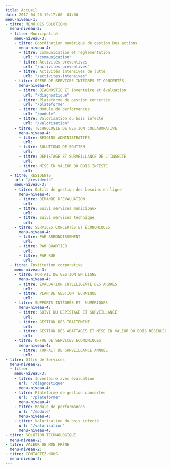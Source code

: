 ```yaml
---
title: Accueil
date: 2017-04-26 19:17:00 -04:00
menu-niveau-1:
- titre: MENU DES SOLUTIONs
  menu-niveau-2:
  - titre: Municipalité
    menu-niveau-3:
    - titre: Coordination numérique de gestion Des actions
      menu-niveau-4:
      - titre: communication et réglementation
        url: "/communication"
      - titre: Activités préventives
        url: "/activites-preventives"
      - titre: Activités intensives de lutte
        url: "/activites-intensives"
    - titre: OFFRE DE SERVICES INTÉGRÉS ET CONCERTÉS
      menu-niveau-4:
      - titre: DIAGNOSTIC ET Inventaire et évaluation
        url: "/diagnostique"
      - titre: Plateforme de gestion concertée
        url: "/plateforme"
      - titre: Module de performances
        url: "/module"
      - titre: Valorisation du bois infecté
        url: "/valorisation"
    - titre: TECHNOLOGIE DE GESTION COLLABORATIVE
      menu-niveau-4:
      - titre: BESOINS ADMINISTRATIFS
        url: 
      - titre: SOLUTIONS DE SOUTIEN
        url: 
      - titre: DÉPISTAGE ET SURVEILLANCE DE L’INSECTE
        url: 
      - titre: MISE EN VALEUR DU BOIS INFESTÉ
        url: 
  - titre: RÉSIDENTS
    url: "/residents"
    menu-niveau-3:
    - titre: Outils de gestion des besoins en ligne
      menu-niveau-4:
      - titre: DEMANDE D’ÉVALUATION
        url: 
      - titre: Suivi services municipaux
        url: 
      - titre: Suivi services technique
        url: 
    - titre: SERVICES CONCERTÉS ET ÉCONOMIQUES
      menu-niveau-4:
      - titre: PAR ARRONDISSEMENT
        url: 
      - titre: PAR QUARTIER
        url: 
      - titre: PAR RUE
        url: 
  - titre: Institution corporative
    menu-niveau-3:
    - titre: PORTAIL DE GESTION EN LIGNE
      menu-niveau-4:
      - titre: ÉVALUATION INTELLIGENTE DES ARBRES
        url: 
      - titre: PLAN DE GESTION TECHNIQUE
        url: 
    - titre: SUPPORTS INTÉGRÉS ET  NUMÉRIQUES
      menu-niveau-4:
      - titre: SUIVI DU DÉPISTAGE ET SURVEILLANCE
        url: 
      - titre: GESTION DES TRAITEMENT
        url: 
      - titre: GESTION DES ABATTAGES ET MISE EN VALEUR DU BOIS RÉSIDUEL
        url: 
    - titre: OFFRE DE SERVICES ÉCONOMIQUES
      menu-niveau-4:
      - titre: FORFAIT DE SURVEILLANCE ANNUEL
        url: 
- titre: Offre de Services
  menu-niveau-2:
  - titre: 
    menu-niveau-3:
    - titre: Inventaire avec évaluation
      url: "/diagnostique"
      menu-niveau-4: 
    - titre: Plateforme de gestion concertée
      url: "/plateforme"
      menu-niveau-4: 
    - titre: Module de performances
      url: "/module"
      menu-niveau-4: 
    - titre: Valorisation du bois infecté
      url: "/valorisation"
      menu-niveau-4: 
- titre: SOLUTION TECHNOLOGIQUE
  menu-niveau-2: 
- titre: VALEUR DE MON FRÊNE
  menu-niveau-2: 
- titre: CONTACTEZ-NOUS
  menu-niveau-2: 
---
```



